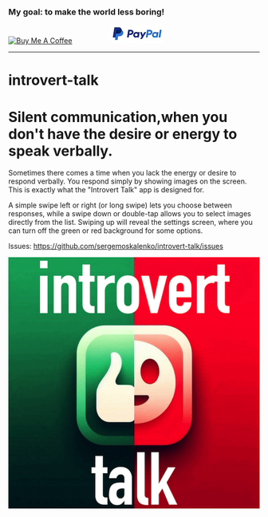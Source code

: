### My goal: to make the world less boring!

[![Buy Me A Coffee](https://www.buymeacoffee.com/assets/img/custom_images/orange_img.png)](https://www.buymeacoffee.com/sergemoskalenko) &nbsp;  &nbsp;  &nbsp;  &nbsp;  &nbsp;  &nbsp;   &nbsp;  &nbsp;  &nbsp;  [![Donate via PayPal](https://raw.githubusercontent.com/sergemoskalenko/I-m-looking-for-a-job-or-collaboration-as-an-iOS-Mac-OS-X-/master/PayPal.jpg)](https://www.paypal.com/donate/?hosted_button_id=UZGCQ3MNYF8QC) 

<hr>

# introvert-talk


# Silent communication,when you don't have the desire or energy to speak verbally.

Sometimes there comes a time when you lack the energy or desire to respond verbally. You respond simply by showing images on the screen. This is exactly what the "Introvert Talk" app is designed for.

A simple swipe left or right (or long swipe) lets you choose between responses, while a swipe down or double-tap allows you to select images directly from the list. Swiping up will reveal the settings screen, where you can turn off the green or red background for some options.

Issues:
https://github.com/sergemoskalenko/introvert-talk/issues

<img src="https://github.com/sergemoskalenko/introvert-talk/blob/main/img/512.png">
